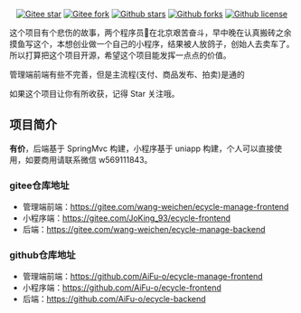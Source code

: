 <div align="center">

[![Gitee star](https://gitee.com/mindskip/xzs-mysql/badge/star.svg?theme=gitee)](https://gitee.com/wang-weichen/ecycle-backend)
[![Gitee fork](https://gitee.com/mindskip/xzs-mysql/badge/fork.svg?theme=gitee)](https://gitee.com/wang-weichen/ecycle-backend)
[![Github stars](https://img.shields.io/github/stars/mindskip/xzs-mysql?logo=github)](https://github.com/AiFu-o/ecycle-backend)
[![Github forks](https://img.shields.io/github/forks/mindskip/xzs-mysql?logo=github)](https://github.com/AiFu-o/ecycle-backend)
[![Github license](https://img.shields.io/badge/license-AGPL-yellow)](https://gitee.com/wang-weichen/ecycle-backend/blob/master/LICENSE)

</div>
这个项目有个悲伤的故事，两个程序员🐶在北京艰苦奋斗，早中晚在认真搬砖之余摸鱼写这个，本想创业做一个自己的小程序，结果被人放鸽子，创始人去卖车了。所以打算把这个项目开源，希望这个项目能发挥一点点的价值。

管理端前端有些不完善，但是主流程(支付、商品发布、拍卖)是通的

如果这个项目让你有所收获，记得 Star 关注哦。

## 项目简介
**有价**，后端基于 SpringMvc 构建，小程序基于 uniapp 构建，个人可以直接使用，如要商用请联系微信 w569111843。

### gitee仓库地址
* 管理端前端：https://gitee.com/wang-weichen/ecycle-manage-frontend
* 小程序端：https://gitee.com/JoKing_93/ecycle-frontend
* 后端：https://gitee.com/wang-weichen/ecycle-manage-backend

### github仓库地址
* 管理端前端：https://github.com/AiFu-o/ecycle-manage-frontend
* 小程序端：https://github.com/AiFu-o/ecycle-frontend
* 后端：https://github.com/AiFu-o/ecycle-backend